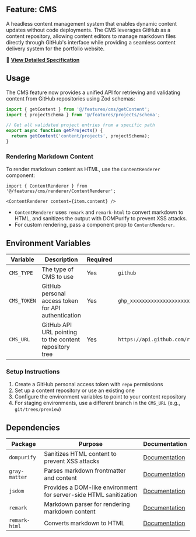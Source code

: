 ## Feature: CMS

A headless content management system that enables dynamic content updates without code deployments. The CMS leverages GitHub as a content repository, allowing content editors to manage markdown files directly through GitHub's interface while providing a seamless content delivery system for the portfolio website.

📖 **[View Detailed Specification](./__docs__/SPEC.md)**

## Usage

The CMS feature now provides a unified API for retrieving and validating content from GitHub repositories using Zod schemas:

```typescript
import { getContent } from '@/features/cms/getContent';
import { projectSchema } from '@/features/projects/schema';

// Get all validated project entries from a specific path
export async function getProjects() {
  return getContent('content/projects', projectSchema);
}
```


### Rendering Markdown Content

To render markdown content as HTML, use the `ContentRenderer` component:

```tsx
import { ContentRenderer } from '@/features/cms/renderer/ContentRenderer';

<ContentRenderer content={item.content} />
```

- `ContentRenderer` uses `remark` and `remark-html` to convert markdown to HTML, and sanitizes the output with DOMPurify to prevent XSS attacks.
- For custom rendering, pass a component prop to `ContentRenderer`.

## Environment Variables

| Variable | Description | Required | Example |
|----------|-------------|----------|---------|
| `CMS_TYPE` | The type of CMS to use | Yes | `github` |
| `CMS_TOKEN` | GitHub personal access token for API authentication | Yes | `ghp_xxxxxxxxxxxxxxxxxxxx` |
| `CMS_URL` | GitHub API URL pointing to the content repository tree | Yes | `https://api.github.com/repos/username/content/git/trees/main` |

### Setup Instructions

1. Create a GitHub personal access token with `repo` permissions
2. Set up a content repository or use an existing one
3. Configure the environment variables to point to your content repository
4. For staging environments, use a different branch in the `CMS_URL` (e.g., `git/trees/preview`)

## Dependencies

| Package | Purpose | Documentation |
|---------|---------|---------------|
| `dompurify` | Sanitizes HTML content to prevent XSS attacks | [Documentation](https://github.com/cure53/DOMPurify) |
| `gray-matter` | Parses markdown frontmatter and content | [Documentation](https://github.com/jonschlinkert/gray-matter) |
| `jsdom` | Provides a DOM-like environment for server-side HTML sanitization | [Documentation](https://github.com/jsdom/jsdom) |
| `remark` | Markdown parser for rendering markdown content | [Documentation](https://github.com/remarkjs/remark) |
| `remark-html` | Converts markdown to HTML | [Documentation](https://github.com/remarkjs/remark-html) |